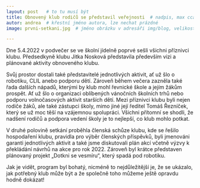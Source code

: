 ```yaml
---
layout: post   # to tu musí být
title: Obnovený klub rodičů se představil veřejnosti  # nadpis, max cca 30 znaků (vyzkoušet)
autor: andrea  # křestní jméno autora, lze nechat prázdné
image: prvni-setkani.jpg  # jméno obrázku v adresáři img/blog, velikost 900x600

---
```

Dne 5.4.2022 v podvečer se ve školní jídelně poprvé sešli všichni příznivci klubu. Předsedkyně klubu Jitka Nosková
představila především vizi a plánované aktivity obnoveného klubu.

<!--vice-->

Svůj prostor dostali také představitelé jednotlivých aktivit, ať už šlo o robotiku, CLIL anebo podporu dětí. 
Zároveň během večera zazněla také řada dalších nápadů, kterými by klub mohl řevnické škole a jejím žákům prospět.
Ať už šlo o organizaci oblíbených vánočních školních trhů nebo podporu volnočasových aktivit starších dětí.
Mezi příznivci klubu byli nejen rodiče žáků, ale také zástupci školy, mimo jiné její ředitel Tomáš Řezníček, který se už moc těší na 
vzájemnou spolupráci. Všichni přítomní se shodli, že nadšení rodičů a podpora vedení školy je to nejlepší, co klub mohlo potkat. 



V druhé polovině setkání proběhla členská schůze klubu, kde se řešilo hospodaření klubu, pravidla pro výběr členských příspěvků,
byli jmenováni garanti jednotlivých aktivit a také jsme diskutovali plán akcí včetně výzvy k překládání návrhů na akce pro rok 2022.
Zároveň byl krátce představen plánovaný projekt „Dotkni se vesmíru“, který spadá pod robotiku. 



Jak je vidět, program byl bohatý, nicméně to nejdůležitější je, že se ukázalo, jak potřebný klub může být a že společně toho můžeme ještě opravdu hodně dokázat!




<!--quote-->



